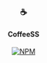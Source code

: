 
<h3 align="center">☕</h3>
<h4 align="center">CoffeeSS</h4>

<p align="center">
  <a href="https://www.npmjs.com/package/drawjsframework"><img src="https://img.shields.io/npm/v/drawjsframework.svg?color=%fcba03&sanitize=true" alt="NPM"></a>
</p>
<br>
